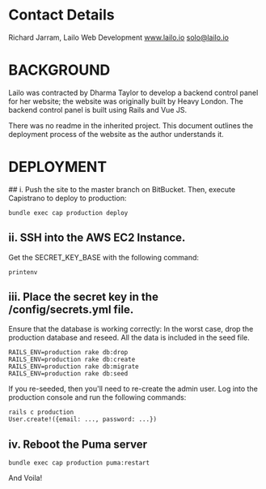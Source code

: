 # Contact Details
Richard Jarram, Lailo Web Development
www.lailo.io
solo@lailo.io

# BACKGROUND
Lailo was contracted by Dharma Taylor to develop a backend control panel for her website; the website was originally built by Heavy London. The backend control panel is built using Rails and Vue JS.

There was no readme in the inherited project. This document outlines the deployment process of the website as the author understands it.

# DEPLOYMENT
## i. Push the site to the master branch on BitBucket. Then, execute Capistrano to deploy to production:
```
bundle exec cap production deploy
```

## ii. SSH into the AWS EC2 Instance.
Get the SECRET_KEY_BASE with the following command:
```
printenv
```

## iii. Place the secret key in the /config/secrets.yml file.
Ensure that the database is working correctly: In the worst case, drop the production database and reseed. All the data is included in the seed file.
```
RAILS_ENV=production rake db:drop
RAILS_ENV=production rake db:create
RAILS_ENV=production rake db:migrate
RAILS_ENV=production rake db:seed
```

If you re-seeded, then you'll need to re-create the admin user. Log into the production console and run the following commands:
```
rails c production
User.create!({email: ..., password: ...})
```

## iv. Reboot the Puma server
```
bundle exec cap production puma:restart
```

And Voila!
